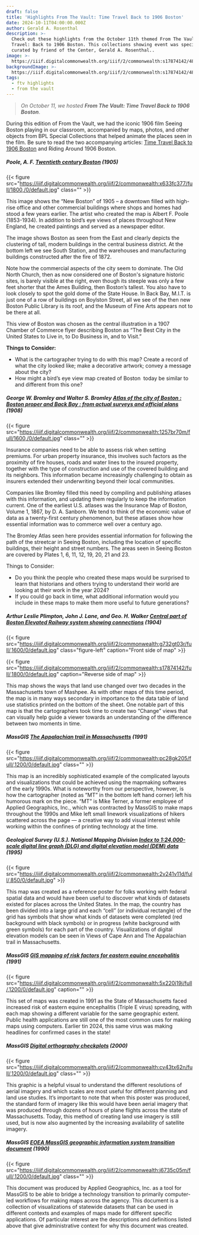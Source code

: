 ```yaml
---
draft: false
title: 'Highlights From The Vault: Time Travel Back to 1906 Boston'
date: 2024-10-11T04:00:00.000Z
author: Gerald A. Rosenthal
description: >-
  Check out these highlights from the October 11th themed From The Vault: Time
  Travel: Back to 1906 Boston. This collections showing event was specially
  curated by friend of the Center, Gerald A. Rosenthal..
image: >-
  https://iiif.digitalcommonwealth.org/iiif/2/commonwealth:s17874142/48,2667,6196,3634/,1201/0/default.jpg
backgroundImage: >-
  https://iiif.digitalcommonwealth.org/iiif/2/commonwealth:s17874142/48,2667,6196,3634/,1201/0/default.jpg
tags:
  - ftv highlights
  - from the vault
---
```


> *On October 11, we hosted **From The Vault: Time Travel Back to 1906 Boston***.

During this edition of From the Vault, we had the iconic 1906 film Seeing Boston playing in our classroom, accompanied by maps, photos, and other objects from BPL Special Collections that helped animate the places seen in the film. Be sure to read the two accompanying articles: [Time Travel Back to 1906 Boston](https://www.leventhalmap.org/articles/time-travel-back-to-1906-boston/) and Riding Around 1906 Boston.

##### Poole, A. F. ***[Twentieth century Boston](https://collections.leventhalmap.org/search/commonwealth:x633fc36z)*** (1905)

{{< figure src="https://iiif.digitalcommonwealth.org/iiif/2/commonwealth:x633fc377/full/1800,/0/default.jpg" class="" >}}

This image shows the “New Boston” of 1905 – a downtown filled with high-rise office and other commercial buildings where shops and homes had stood a few years earlier. The artist who created the map is Albert F. Poole (1853-1934). In addition to bird’s eye views of places throughout New England, he created paintings and served as a newspaper editor.

The image shows Boston as seen from the East and clearly depicts the clustering of tall, modern buildings in the central business district. At the bottom left we see South Station, and the warehouses and manufacturing buildings constructed after the fire of 1872.

Note how the commercial aspects of the city seem to dominate. The Old North Church, then as now considered one of Boston's signature historic sites, is barely visible at the right, even though its steeple was only a few feet shorter that the Ames Building, then Boston’s tallest. You also have to look closely to spot the gold dome of the State House. In Back Bay, M.I.T. is just one of a row of buildings on Boylston Street, all we see of the then new Boston Public Library is its roof, and the Museum of Fine Arts appears not to be there at all.

This view of Boston was chosen as the central illustration in a 1907 Chamber of Commerce flyer describing Boston as “The Best City in the United States to Live in, to Do Business in, and to Visit.”

**Things to Consider:**

* What is the cartographer trying to do with this map? Create a record of what the city looked like; make a decorative artwork; convey a message about the city?
* How might a bird’s eye view map created of Boston  today be similar to and different from this one?

##### George W. Bromley and Walter S. Bromley [Atlas of the city of Boston : Boston proper and Back Bay : from actual surveys and official plans](https://collections.leventhalmap.org/search/commonwealth:tt44pv96w) (1908)

{{< figure src="https://iiif.digitalcommonwealth.org/iiif/2/commonwealth:1257br70m/full/1600,/0/default.jpg" class="" >}}

Insurance companies need to be able to assess risk when setting premiums. For urban property insurance, this involves such factors as the proximity of fire houses, roads and water lines to the insured property, together with the type of construction and use of the covered building and its neighbors. This information became increasingly challenging to obtain as insurers extended their underwriting beyond their local communities.

Companies like Bromley filled this need by compiling and publishing atlases with this information, and updating them regularly to keep the information current. One of the earliest U.S. atlases was the Insurance Map of Boston, Volume 1, 1867, by D. A. Sanborn. We tend to think of the economic value of data as a twenty-first century phenomenon, but these atlases show how essential information was to commerce well over a century ago.

The Bromley Atlas seen here provides essential information for following the path of the streetcar in Seeing Boston, including the location of specific buildings, their height and street numbers. The areas seen in Seeing Boston are covered by Plates 1, 6, 11, 12, 19, 20, 21 and 23.

Things to Consider:

* Do you think the people who created these maps would be surprised to learn that historians and others trying to understand their world are looking at their work in the year 2024?
* If you could go back in time, what additional information would you include in these maps to make them more useful to future generations?

##### Arthur Leslie Plimpton, John J. Lane, and Geo. H. Walker [Central part of Boston Elevated Railway system showing connections](https://collections.leventhalmap.org/search/commonwealth:pc28d1639) (1904)

{{< figure src="https://iiif.digitalcommonwealth.org/iiif/2/commonwealth:g732gt03r/full/,1600/0/default.jpg" class="figure-left" caption="Front side of map" >}}

{{< figure src="https://iiif.digitalcommonwealth.org/iiif/2/commonwealth:s17874142/full/,1800/0/default.jpg" caption="Reverse side of map" >}}

This map shows the ways that land use changed over two decades in the Massachusetts town of Mashpee. As with other maps of this time period, the map is in many ways secondary in importance to the data table of land use statistics printed on the bottom of the sheet. One notable part of this map is that the cartographers took time to create two “Change” views that can visually help guide a viewer towards an understanding of the difference between two moments in time.

##### MassGIS ***[The Appalachian trail in Massachusetts](https://collections.leventhalmap.org/search/commonwealth:rx918q84f)*** (1991)

{{< figure src="https://iiif.digitalcommonwealth.org/iiif/2/commonwealth:pc28gk205/full/,1200/0/default.jpg" class="" >}}

This map is an incredibly sophisticated example of the complicated layouts and visualizations that could be achieved using the mapmaking softwares of the early 1990s. What is noteworthy from our perspective, however, is how the cartographer (noted as “MT” in the bottom left hand corner) left his humorous mark on the piece. “MT” is Mike Terner, a former employee of Applied Geographics, Inc., which was contracted by MassGIS to make maps throughout the 1990s and Mike left small linework visualizations of hikers scattered across the page — a creative way to add visual interest while working within the confines of printing technology at the time.

##### Geological Survey (U.S.). National Mapping Division ***[Index to 1:24,000-scale digital line graph (DLG) and digital elevation model (DEM) data](https://collections.leventhalmap.org/search/commonwealth:7d27fs716)*** (1995)

{{< figure src="https://iiif.digitalcommonwealth.org/iiif/2/commonwealth:2v241v11d/full/,850/0/default.jpg" >}}

This map was created as a reference poster for folks working with federal spatial data and would have been useful to discover what kinds of datasets existed for places across the United States. In the map, the country has been divided into a large grid and each “cell” (or individual rectangle) of the grid has symbols that show what kinds of datasets were completed (red background with black symbols) or in progress (white background with green symbols) for each part of the country. Visualizations of digital elevation models can be seen in Views of Cape Ann and The Appalachian trail in Massachusetts.

##### MassGIS ***[GIS mapping of risk factors for eastern equine encephalitis](https://collections.leventhalmap.org/search/commonwealth:rv047v771)*** (1991)

{{< figure src="https://iiif.digitalcommonwealth.org/iiif/2/commonwealth:5x220j19j/full/,1200/0/default.jpg" caption="" >}}

This set of maps was created in 1991 as the State of Massachusetts faced increased risk of eastern equine encephalitis (Triple E virus) spreading, with each map showing a different variable for the same geographic extent. Public health applications are still one of the most common uses for making maps using computers. Earlier tin 2024, this same virus was making headlines for confirmed cases in the state!

##### MassGIS ***[Digital orthography checkplots](https://collections.leventhalmap.org/search/commonwealth:rj435666w)*** (2000)

{{< figure src="https://iiif.digitalcommonwealth.org/iiif/2/commonwealth:cv43tx62n/full/,1200/0/default.jpg" class="" >}}

This graphic is a helpful visual to understand the different resolutions of aerial imagery and which scales are most useful for different planning and land use studies. It’s important to note that when this poster was produced, the standard form of imagery like this would have been aerial imagery that was produced through dozens of hours of plane flights across the state of Massachusetts. Today, this method of creating land use imagery is still used, but is now also augmented by the increasing availability of satellite imagery.

##### MassGIS ***[EOEA MassGIS geographic information system transition document](https://collections.leventhalmap.org/search/commonwealth:dn402997f)*** (1990)

{{< figure src="https://iiif.digitalcommonwealth.org/iiif/2/commonwealth:j6735c05m/full/,1200/0/default.jpg" class="" >}}

This document was produced by Applied Geographics, Inc. as a tool for MassGIS to be able to bridge a technology transition to primarily computer-led workflows for making maps across the agency. This document is a collection of visualizations of statewide datasets that can be used in different contexts and examples of maps made for different specific applications. Of particular interest are the descriptions and definitions listed above that give administrative context for why this document was created.
